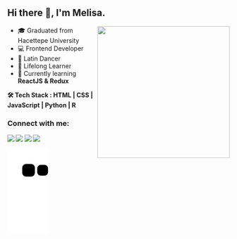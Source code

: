 
## Hi there 👋, I'm Melisa.

<img src="https://media.giphy.com/media/cmCEsJZHYBPels360q/giphy.gif" align="right" width="300" height="300">

- 🎓 Graduated from Hacettepe University
- 💻 Frontend Developer
- 💃 Latin Dancer
- 👀 Lifelong Learner
- 🌱 Currently learning <b>ReactJS & Redux<b>

🛠 Tech Stack : HTML | CSS | JavaScript | Python | R 

### Connect with me:

[<img  width="25" src="https://unpkg.com/simple-icons@v6/icons/linkedin.svg" />][linkedin]
[<img  width="25" src="https://unpkg.com/simple-icons@v6/icons/instagram.svg" />][instagram]
[<img  width="25" src="https://unpkg.com/simple-icons@v6/icons/spotify.svg" />][spotify]
[<img  width="25" src="https://unpkg.com/simple-icons@v6/icons/medium.svg" />][medium]


  [linkedin]: https://www.linkedin.com/in/melisa-deniz  
  [instagram]: https://www.instagram.com/melisadeniiz  
  [spotify]: https://open.spotify.com/user/m.deniz95?si=ff96b4e3d37d44a7  
  [medium]: https://medium.com/@melisadeniz  
  
  ![snake svg](https://github.com/melisadeniz/melisadeniz/blob/output/github-contribution-grid-snake.svg)










